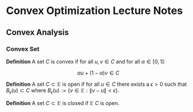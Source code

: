 # Convex Optimization Lecture Notes

## Convex Analysis

### Convex Set

**Definition** A set $C$ is convex if for all $u, v \in C$ and for all $\alpha \in [0, 1]$:

$$\alpha u + (1-\alpha) v \in C$$

**Definition** A set $C \subset \mathbb{E}$ is open if for all $u \in C$ there exists a $\epsilon > 0$ such that $B_\epsilon(u) \subset C$ where $B_\epsilon(u) :=  \{ v \in \mathbb{E} : \| v - u \| < \epsilon \}$.

**Definition** A set $C \subset \mathbb{E}$ is closed if $\mathbb{E} \ C$ is open.
